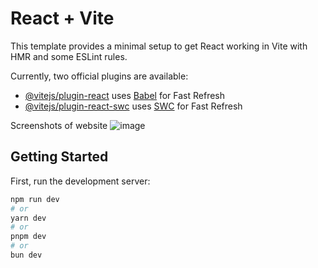 # React + Vite

This template provides a minimal setup to get React working in Vite with HMR and some ESLint rules.

Currently, two official plugins are available:

- [@vitejs/plugin-react](https://github.com/vitejs/vite-plugin-react/blob/main/packages/plugin-react/README.md) uses [Babel](https://babeljs.io/) for Fast Refresh
- [@vitejs/plugin-react-swc](https://github.com/vitejs/vite-plugin-react-swc) uses [SWC](https://swc.rs/) for Fast Refresh

Screenshots of website
![image](https://github.com/YashDhaytonde05/Docmini-mini-project-/assets/140621749/eca00453-a5cf-4133-a3b6-750f4fff485a)

## Getting Started
First, run the development server:

```bash
npm run dev
# or
yarn dev
# or
pnpm dev
# or
bun dev
